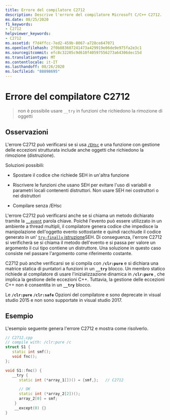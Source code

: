 ```yaml
---
title: Errore del compilatore C2712
description: Descrive l'errore del compilatore Microsoft C/C++ C2712.
ms.date: 08/25/2020
f1_keywords:
- C2712
helpviewer_keywords:
- C2712
ms.assetid: f7d4ffcc-7ed2-459b-8067-a728ce647071
ms.openlocfilehash: 2f0b883607241473a429919e06de9e975fa2e3c1
ms.sourcegitcommit: efc8c32205c9d610f40597556273a64306dec15d
ms.translationtype: MT
ms.contentlocale: it-IT
ms.lasthandoff: 08/26/2020
ms.locfileid: "88898695"
---
```

# <a name="compiler-error-c2712"></a>Errore del compilatore C2712

> non è possibile usare `__try` in funzioni che richiedono la rimozione di oggetti

## <a name="remarks"></a>Osservazioni

L'errore C2712 può verificarsi se si usa [`/EHsc`](../../build/reference/eh-exception-handling-model.md) e una funzione con gestione delle eccezioni strutturata include anche oggetti che richiedono la rimozione (distruzione).

Soluzioni possibili:

- Spostare il codice che richiede SEH in un'altra funzione

- Riscrivere le funzioni che usano SEH per evitare l'uso di variabili e parametri locali contenenti distruttori. Non usare SEH nei costruttori o nei distruttori

- Compilare senza /EHsc

L'errore C2712 può verificarsi anche se si chiama un metodo dichiarato tramite la [`__event`](../../cpp/event.md) parola chiave. Poiché l'evento può essere utilizzato in un ambiente a thread multipli, il compilatore genera codice che impedisce la manipolazione dell'oggetto evento sottostante e quindi racchiude il codice generato in un' [ `try-finally` istruzione](../../cpp/try-finally-statement.md)SEH. Di conseguenza, l'errore C2712 si verificherà se si chiama il metodo dell'evento e si passa per valore un argomento il cui tipo contiene un distruttore. Una soluzione in questo caso consiste nel passare l'argomento come riferimento costante.

C2712 può anche verificarsi se si compila con **`/clr:pure`** e si dichiara una matrice statica di puntatori a funzioni in un **`__try`** blocco. Un membro statico richiede al compilatore di usare l'inizializzazione dinamica in **`/clr:pure`** , che implica la gestione delle eccezioni C++. Tuttavia, la gestione delle eccezioni C++ non è consentita in un **`__try`** blocco.

Le **`/clr:pure`** **`/clr:safe`** Opzioni del compilatore e sono deprecate in visual studio 2015 e non sono supportate in visual studio 2017.

## <a name="example"></a>Esempio

L'esempio seguente genera l'errore C2712 e mostra come risolverlo.

```cpp
// C2712.cpp
// compile with: /clr:pure /c
struct S1 {
   static int smf();
   void fnc();
};

void S1::fnc() {
   __try {
      static int (*array_1[])() = {smf,};   // C2712

      // OK
      static int (*array_2[2])();
      array_2[0] = smf;
    }
    __except(0) {}
}
```
